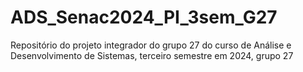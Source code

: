 # ADS_Senac2024_PI_3sem_G27
Repositório do projeto integrador do grupo 27 do curso de Análise e Desenvolvimento de Sistemas, terceiro semestre em 2024, grupo 27
